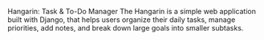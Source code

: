 Hangarin: Task & To-Do Manager 
The Hangarin is a simple web application built with Django, that helps users organize their daily tasks, manage priorities, add notes, and break down large goals into smaller subtasks.